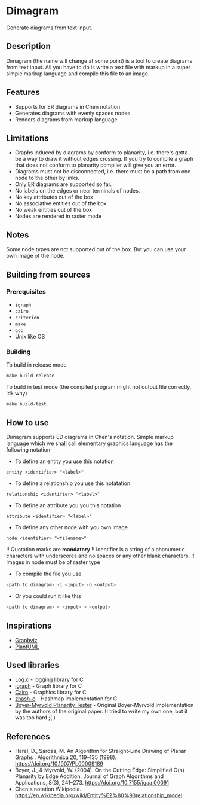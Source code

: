 # Dimagram

Generate diagrams from text input.

## Description

Dimagram (the name will change at some point) is a tool to create diagrams from text input.
All you have to do is write a text file with markup in a super simple markup language and compile this file to an image.

## Features

- Supports for ER diagrams in Chen notation
- Generates diagrams with evenly spaces nodes
- Renders diagrams from markup language

## Limitations

- Graphs induced by diagrams by conform to planarity, i.e. there's gotta be a way to draw it without edges crossing. If you try to compile a graph that does not conform to planarity compiler will give you an error.
- Diagrams must not be disconnected, i.e. there must be a path from one node to the other by links.
- Only ER diagrams are supported so far.
- No labels on the edges or near terminals of nodes.
- No key attributes out of the box
- No associative entities out of the box
- No weak entities out of the box
- Nodes are rendered in raster mode

## Notes

Some node types are not supported out of the box. But you can use your own image of the node.

## Building from sources

### Prerequisites

- `igraph`
- `cairo`
- `criterion`
- `make`
- `gcc`
- Unix like OS

### Building

To build in release mode

```
make build-release
```

To build in test mode (the compiled program might not output file correctly, idk why)

```
make build-test
```

## How to use

Dimagram supports ED diagrams in Chen's notation.
Simple markup language which we shall call elementary graphics language has the following notation
- To define an entity you use this notation
```
entity <identifier> "<label>"
```
- To define a relationship you use this notatation
```
relationship <identifier> "<label>"
```
- To define an attribute you you this notation
```
attribute <identifier> "<label>"
```
- To define any other node with you own image
```
node <identifier> "<filename>"
```

!! Quotation marks are **mandatory**
!! Identifier is a string of alphanumeric characters with underscores and no spaces or any other blank characters.
!! Images in node must be of raster type

- To compile the file you use
```sh
<path to dimagram> -i <input> -o <output>
```
- Or you could run it like this
```sh
<path to dimagram> < <input> > <output>
```

## Inspirations

- [Graphviz](https://www.graphviz.org/)
- [PlantUML](https://plantuml.com/)

## Used libraries

- [Log.c](https://github.com/rxi/log.c/) - logging library for C
- [igraph](https://igraph.org/c/) - Graph library for C
- [Cairo](https://www.cairographics.org/) - Graphics library for C
- [zhash-c](https://github.com/zfletch/zhash-c) - Hashmap implementation for C
- [Boyer-Myrvold Planarity Tester](https://jgaa.info/index.php/jgaa/article/view/paper91) - Original Boyer-Myrvold implementation by the authors of the original paper. (I tried to write my own one, but it was too hard ;( )

## References

- Harel, D., Sardas, M. An Algorithm for Straight-Line Drawing of Planar Graphs . Algorithmica 20, 119–135 (1998). https://doi.org/10.1007/PL00009189
- Boyer, J., & Myrvold, W. (2004). On the Cutting Edge: Simplified O(n) Planarity by Edge Addition. Journal of Graph Algorithms and Applications, 8(3), 241–273. https://doi.org/10.7155/jgaa.00091
- Chen's notation Wikipedia. https://en.wikipedia.org/wiki/Entity%E2%80%93relationship_model
